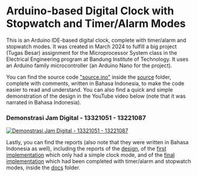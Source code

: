 # Arduino-based Digital Clock with Stopwatch and Timer/Alarm Modes
This is an Arduino IDE-based digital clock, complete with timer/alarm and stopwatch modes. It was created in March 2024 to fulfill a big project (Tugas Besar) assignment for the Microprocessor System class in the Electrical Engineering program at Bandung Institute of Technology. It uses an Arduino family microcontroller (an Arduino Nano for the project).

You can find the source code ["source.ino"](https://github.com/abe-pratomo/arduino-based-digital-clock/blob/ca226d2bdaf0533ba9773980b33355e2a18d386e/source/source.ino) inside the [source](https://github.com/abe-pratomo/arduino-based-digital-clock/tree/85a2a71484c9189f11c33efd1d249a6488de6d89/source) folder, complete with comments, written in Bahasa Indonesia, to make the code easier to read and understand. You can also find a quick and simple demonstration of the design in the YouTube video below (note that it was narrated in Bahasa Indonesia).

### Demonstrasi Jam Digital - 13321051 - 13221087
[![Demonstrasi Jam Digital - 13321051 - 13221087](https://img.youtube.com/vi/WRGpoUvOJQ0/0.jpg)](https://www.youtube.com/watch?v=WRGpoUvOJQ0)

Lastly, you can find the reports (also note that they were written in Bahasa Indonesia as well), including the reports of the [design](https://github.com/abe-pratomo/arduino-based-digital-clock/blob/2079f8cc46cc64fba15c7e0c103756fd6f0a1d97/docs/Laporan%20Proyek%20Jam%20Digital%20v1%20-%2013221051%20-%2013221087.pdf), of the [first implementation](https://github.com/abe-pratomo/arduino-based-digital-clock/blob/2079f8cc46cc64fba15c7e0c103756fd6f0a1d97/docs/Laporan%20Proyek%20Jam%20Digital%20v2%20-%2013221051%20-%2013221087.pdf) which only had a simple clock mode, and of the [final implementation](https://github.com/abe-pratomo/arduino-based-digital-clock/blob/2079f8cc46cc64fba15c7e0c103756fd6f0a1d97/docs/Laporan%20Proyek%20Jam%20Digital%20Final%20-%2013221051%20-%2013221087.pdf) which had been completed with timer/alarm and stopwatch modes, inside the [docs](https://github.com/abe-pratomo/arduino-based-digital-clock/tree/ec21a75530080ddde1a75926af215acb00b6324c/docs) folder.
